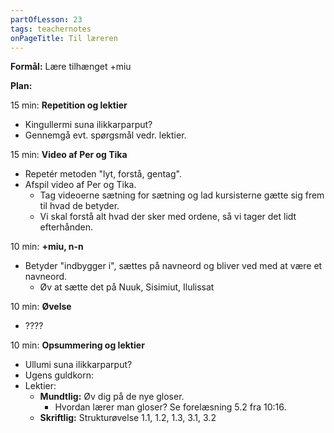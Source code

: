 ```yaml
---
partOfLesson: 23
tags: teachernotes
onPageTitle: Til læreren
---
```

**Formål:** Lære tilhænget +miu

**Plan:**

15 min: **Repetition og lektier**

- Kingullermi suna ilikkarparput?
- Gennemgå evt. spørgsmål vedr. lektier.

15 min: **Video af Per og Tika**

- Repetér metoden "lyt, forstå, gentag".
- Afspil video af Per og Tika.
    - Tag videoerne sætning for sætning og lad kursisterne gætte sig frem til hvad de betyder.
    - Vi skal forstå alt hvad der sker med ordene, så vi tager det lidt efterhånden.

10 min: **+miu, n-n**

- Betyder "indbygger i", sættes på navneord og bliver ved med at være et navneord.
    - Øv at sætte det på Nuuk, Sisimiut, Ilulissat

10 min: **Øvelse**

- ????

10 min: **Opsummering og lektier**

- Ullumi suna ilikkarparput?
- Ugens guldkorn: 
- Lektier:
    - **Mundtlig:** Øv dig på de nye gloser.
        - Hvordan lærer man gloser? Se forelæsning 5.2 fra 10:16.
    - **Skriftlig:** Strukturøvelse 1.1, 1.2, 1.3, 3.1, 3.2